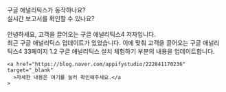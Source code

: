 <!DOCTYPE html>
<html>
  <head>
    <title>구글 애널리틱스 첫 실습!</title>
    <meta charset="UTF-8" />
    <!-- 여기 아래에 복사 붙여넣기 합니다. -->
   <!-- Google tag (gtag.js) -->
<script async src="https://www.googletagmanager.com/gtag/js?id=G-XB44JMYXY8"></script>
<script>
  window.dataLayer = window.dataLayer || [];
  function gtag(){dataLayer.push(arguments);}
  gtag('js', new Date());

  gtag('config', 'G-XB44JMYXY8');
</script>
    <!-- 여기 위에 복사 붙여넣기 합니다. -->
  </head>
  <body>
    구글 애널리틱스가 동작하나요?<br />
    실시간 보고서를 확인할 수 있나요?<br /><br />
    안녕하세요, 고객을 끌어오는 구글 애널리틱스4 저자입니다.<br />
    최근 구글 애널리틱스 업데이트가 있었습니다. 이에 맞춰 고객을 끌어오는 구글
    애널리틱스4 33페이지 1.2 구글 애널리틱스 설치 체험하기 부분의 내용을
    업데이트합니다.<br />

    <a href="https://blog.naver.com/appifystudio/222841170236" target="_blank"
      >자세한 내용은 여기를 눌러 확인해주세요.</a
    >
  </body>
</html>
